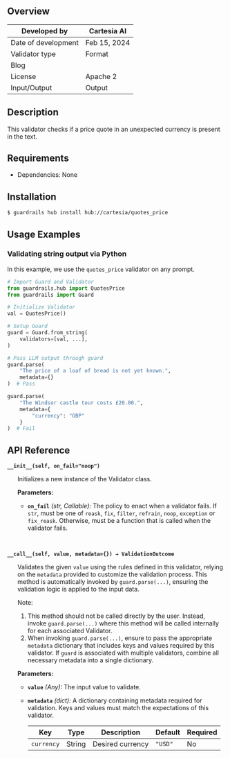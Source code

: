 ## Overview

| Developed by | Cartesia AI |
| --- | --- |
| Date of development | Feb 15, 2024 |
| Validator type | Format |
| Blog |  |
| License | Apache 2 |
| Input/Output | Output |

## Description

This validator checks if a price quote in an unexpected currency is present in the text.

## Requirements
* Dependencies: None

## Installation

```bash
$ guardrails hub install hub://cartesia/quotes_price
```

## Usage Examples

### Validating string output via Python

In this example, we use the `quotes_price` validator on any prompt.

```python
# Import Guard and Validator
from guardrails.hub import QuotesPrice
from guardrails import Guard

# Initialize Validator
val = QuotesPrice()

# Setup Guard
guard = Guard.from_string(
    validators=[val, ...],
)

# Pass LLM output through guard
guard.parse(
    "The price of a loaf of bread is not yet known.",
    metadata={}
)  # Pass

guard.parse(
    "The Windsor castle tour costs £20.00.",
    metadata={
        "currency": "GBP"
    }
)  # Fail

```

## API Reference

**`__init__(self, on_fail="noop")`**
<ul>

Initializes a new instance of the Validator class.

**Parameters:**

- **`on_fail`** *(str, Callable):* The policy to enact when a validator fails. If `str`, must be one of `reask`, `fix`, `filter`, `refrain`, `noop`, `exception` or `fix_reask`. Otherwise, must be a function that is called when the validator fails.

</ul>

<br>

**`__call__(self, value, metadata={}) → ValidationOutcome`**

<ul>

Validates the given `value` using the rules defined in this validator, relying on the `metadata` provided to customize the validation process. This method is automatically invoked by `guard.parse(...)`, ensuring the validation logic is applied to the input data.

Note:

1. This method should not be called directly by the user. Instead, invoke `guard.parse(...)` where this method will be called internally for each associated Validator.
2. When invoking `guard.parse(...)`, ensure to pass the appropriate `metadata` dictionary that includes keys and values required by this validator. If `guard` is associated with multiple validators, combine all necessary metadata into a single dictionary.

**Parameters:**

- **`value`** *(Any):* The input value to validate.
- **`metadata`** *(dict):* A dictionary containing metadata required for validation. Keys and values must match the expectations of this validator.
    
    
    | Key | Type | Description | Default | Required |
    | --- | --- | --- | --- | --- |
    | `currency` | String | Desired currency | `"USD"` | No |

</ul>
